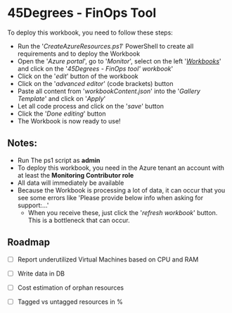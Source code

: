 # 45Degrees - FinOps Tool

To deploy this workbook, you need to follow these steps: 
- Run the '*CreateAzureResources.ps1*' PowerShell to create all requirements and to deploy the Workbook
- Open the '*Azure portal*', go to '*Monitor*', select on the left '*[Workbooks](https://portal.azure.com/#view/Microsoft_Azure_Monitoring/AzureMonitoringBrowseBlade/~/workbooks)*' and click on the '*45Degrees - FinOps tool' workbook*'
- Click on the '*edit*' button of the workbook
- Click on the '*advanced editor*' (code brackets) button
- Paste all content from '*workbookContent.json*' into the '*Gallery Template*' and click on '*Apply*'
- Let all code process and click on the '*save*' button
- Click the '*Done editing*' button
- The Workbook is now ready to use! 

## Notes:
- Run The ps1 script as **admin**
- To deploy this workbook, you need in the Azure tenant an account with at least the **Monitoring Contributor role**
- All data will immediately be available
- Because the Workbook is processing a lot of data, it can occur that you see some errors like 'Please provide below info when asking for support:...'
  - When you receive these, just click the '*refresh workbook*' button. This is a bottleneck that can occur.

<!-- ROADMAP -->
## Roadmap
- [ ] Report underutilized Virtual Machines based on CPU and RAM
- [ ] Write data in DB
- [ ] Cost estimation of orphan resources 
- [ ] Tagged vs untagged resources in %

